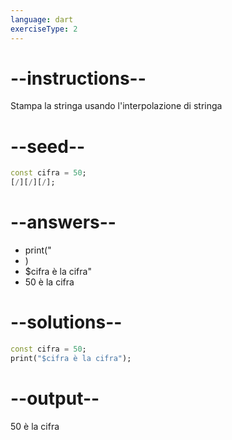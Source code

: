 ```yaml
---
language: dart
exerciseType: 2
---
```


# --instructions--

Stampa la stringa usando l'interpolazione di stringa

# --seed--

```dart
const cifra = 50;
[/][/][/];
```

# --answers--

- print("
- )
- $cifra è la cifra"
- 50 è la cifra

# --solutions--

```dart
const cifra = 50;
print("$cifra è la cifra");
```

# --output--

50 è la cifra
